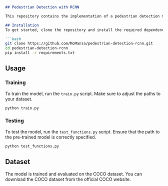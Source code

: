 ```markdown
## Pedestrian Detection with RCNN

This repository contains the implementation of a pedestrian detection model using a Region-based Convolutional Neural Network (RCNN) with the COCO dataset.

## Installation
To get started, clone the repository and install the required dependencies:

```bash
git clone https://github.com/MoMansa/pedestrian-detection-rcnn.git
cd pedestrian-detection-rcnn
pip install -r requirements.txt
```

## Usage

### Training
To train the model, run the `train.py` script. Make sure to adjust the paths to your dataset.

```bash
python train.py
```

### Testing
To test the model, run the `test_functions.py` script. Ensure that the path to the pre-trained model is correctly specified.

```bash
python test_functions.py
```

## Dataset
The model is trained and evaluated on the COCO dataset. You can download the COCO dataset from the official COCO website.
```

